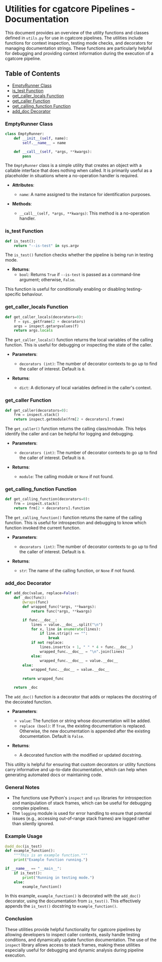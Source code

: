 # Utilities for cgatcore Pipelines - Documentation

This document provides an overview of the utility functions and classes defined in `utils.py` for use in cgatcore pipelines. The utilities include functions for context inspection, testing mode checks, and decorators for managing documentation strings. These functions are particularly helpful for debugging and providing context information during the execution of a cgatcore pipeline.

## Table of Contents
- [EmptyRunner Class](#emptyrunner-class)
- [is_test Function](#is_test-function)
- [get_caller_locals Function](#get_caller_locals-function)
- [get_caller Function](#get_caller-function)
- [get_calling_function Function](#get_calling_function-function)
- [add_doc Decorator](#add_doc-decorator)

### EmptyRunner Class

```python
class EmptyRunner:
    def __init__(self, name):
        self.__name__ = name

    def __call__(self, *args, **kwargs):
        pass
```

The `EmptyRunner` class is a simple utility that creates an object with a callable interface that does nothing when called. It is primarily useful as a placeholder in situations where a no-operation handler is required.

- **Attributes**:
  - `name`: A name assigned to the instance for identification purposes.

- **Methods**:
  - `__call__(self, *args, **kwargs)`: This method is a no-operation handler.

### is_test Function

```python
def is_test():
    return "--is-test" in sys.argv
```

The `is_test()` function checks whether the pipeline is being run in testing mode.

- **Returns**:
  - `bool`: Returns `True` if `--is-test` is passed as a command-line argument; otherwise, `False`.

This function is useful for conditionally enabling or disabling testing-specific behaviour.

### get_caller_locals Function

```python
def get_caller_locals(decorators=0):
    f = sys._getframe(2 + decorators)
    args = inspect.getargvalues(f)
    return args.locals
```

The `get_caller_locals()` function returns the local variables of the calling function. This is useful for debugging or inspecting the state of the caller.

- **Parameters**:
  - `decorators (int)`: The number of decorator contexts to go up to find the caller of interest. Default is `0`.

- **Returns**:
  - `dict`: A dictionary of local variables defined in the caller's context.

### get_caller Function

```python
def get_caller(decorators=0):
    frm = inspect.stack()
    return inspect.getmodule(frm[2 + decorators].frame)
```

The `get_caller()` function returns the calling class/module. This helps identify the caller and can be helpful for logging and debugging.

- **Parameters**:
  - `decorators (int)`: The number of decorator contexts to go up to find the caller of interest. Default is `0`.

- **Returns**:
  - `module`: The calling module or `None` if not found.

### get_calling_function Function

```python
def get_calling_function(decorators=0):
    frm = inspect.stack()
    return frm[2 + decorators].function
```

The `get_calling_function()` function returns the name of the calling function. This is useful for introspection and debugging to know which function invoked the current function.

- **Parameters**:
  - `decorators (int)`: The number of decorator contexts to go up to find the caller of interest. Default is `0`.

- **Returns**:
  - `str`: The name of the calling function, or `None` if not found.

### add_doc Decorator

```python
def add_doc(value, replace=False):
    def _doc(func):
        @wraps(func)
        def wrapped_func(*args, **kwargs):
            return func(*args, **kwargs)

        if func.__doc__:
            lines = value.__doc__.split("\n")
            for x, line in enumerate(lines):
                if line.strip() == "":
                    break
            if not replace:
                lines.insert(x + 1, " " * 4 + func.__doc__)
                wrapped_func.__doc__ = "\n".join(lines)
            else:
                wrapped_func.__doc__ = value.__doc__
        else:
            wrapped_func.__doc__ = value.__doc__
        
        return wrapped_func

    return _doc
```

The `add_doc()` function is a decorator that adds or replaces the docstring of the decorated function.

- **Parameters**:
  - `value`: The function or string whose documentation will be added.
  - `replace (bool)`: If `True`, the existing documentation is replaced. Otherwise, the new documentation is appended after the existing documentation. Default is `False`.

- **Returns**:
  - A decorated function with the modified or updated docstring.

This utility is helpful for ensuring that custom decorators or utility functions carry informative and up-to-date documentation, which can help when generating automated docs or maintaining code.

### General Notes

- The functions use Python's `inspect` and `sys` libraries for introspection and manipulation of stack frames, which can be useful for debugging complex pipelines.
- The `logging` module is used for error handling to ensure that potential issues (e.g., accessing out-of-range stack frames) are logged rather than silently ignored.

### Example Usage

```python
@add_doc(is_test)
def example_function():
    """This is an example function."""
    print("Example function running.")

if __name__ == "__main__":
    if is_test():
        print("Running in testing mode.")
    else:
        example_function()
```

In this example, `example_function()` is decorated with the `add_doc()` decorator, using the documentation from `is_test()`. This effectively appends the `is_test()` docstring to `example_function()`.

### Conclusion

These utilities provide helpful functionality for cgatcore pipelines by allowing developers to inspect caller contexts, easily handle testing conditions, and dynamically update function documentation. The use of the `inspect` library allows access to stack frames, making these utilities especially useful for debugging and dynamic analysis during pipeline execution.

